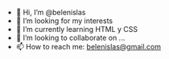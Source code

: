 - 👋 Hi, I’m @belenislas
- 👀 I’m looking for my interests 
- 🌱 I’m currently learning HTML y CSS
- 💞️ I’m looking to collaborate on ...
- 📫 How to reach me: belenislas@gmail.com 

<!---
belenislas/belenislas is a ✨ special ✨ repository because its `README.md` (this file) appears on your GitHub profile.
You can click the Preview link to take a look at your changes.
--->
